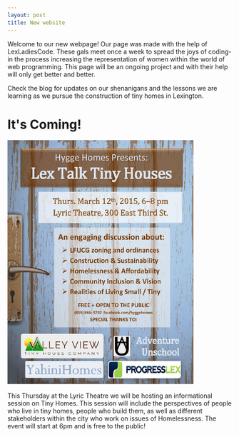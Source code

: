 ```yaml
---
layout: post
title: New website
---
```


Welcome to our new webpage! Our page was made with the help of LexLadiesCode. These gals meet once a week to spread the joys of coding- in the process increasing the representation of women within the world of web programming. This page will be an ongoing project and with their help will only get better and better.

Check the blog for updates on our shenanigans and the lessons we are learning as we pursue the construction of tiny homes in Lexington.

<h1 class='blog'>It's Coming!</h1>

<img src="/images/March_12th_event_FLYER.jpg" height="547" width="417" alt="Lex Talk Tiny Homes">

This Thursday at the Lyric Theatre we will be hosting an informational session on Tiny Homes. This session will include the perspectives of people who live in tiny homes, people who build them, as well as different stakeholders within the city who work on issues of Homelessness. The event will start at 6pm and is free to the public!
